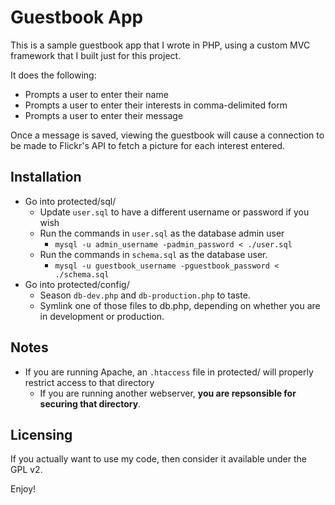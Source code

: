 # Guestbook App

This is a sample guestbook app that I wrote in PHP, using a custom MVC 
framework that I built just for this project.

It does the following:

- Prompts a user to enter their name
- Prompts a user to enter their interests in comma-delimited form
- Prompts a user to enter their message

Once a message is saved, viewing the guestbook will cause a connection 
to be made to Flickr's API to fetch a picture for each interest entered.

## Installation

- Go into protected/sql/
   - Update `user.sql` to have a different username or password if you wish
   - Run the commands in `user.sql` as the database admin user
      - `mysql -u admin_username -padmin_password < ./user.sql`
   - Run the commands in `schema.sql` as the database user.
      - `mysql -u guestbook_username -pguestbook_password < ./schema.sql`
- Go into protected/config/
   - Season `db-dev.php` and `db-production.php` to taste.
   - Symlink one of those files to db.php, depending on whether 
		you are in development or production.

## Notes

- If you are running Apache, an `.htaccess` file in protected/ 
	will properly restrict access to that directory
   - If you are running another webserver, **you are repsonsible 
	for securing that directory**.

## Licensing

If you actually want to use my code, then consider it available 
under the GPL v2.

Enjoy!





